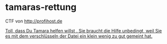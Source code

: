 # tamaras-rettung
CTF von http://profihost.de

[Toll, dass Du Tamara helfen willst . Sie braucht die Hilfe unbedingt, weil Sie es mit dem verschlüsseln der Datei ein klein wenig zu gut gemeint hat.](https://www.profihost-karriere.de/hilf-tamara/)
